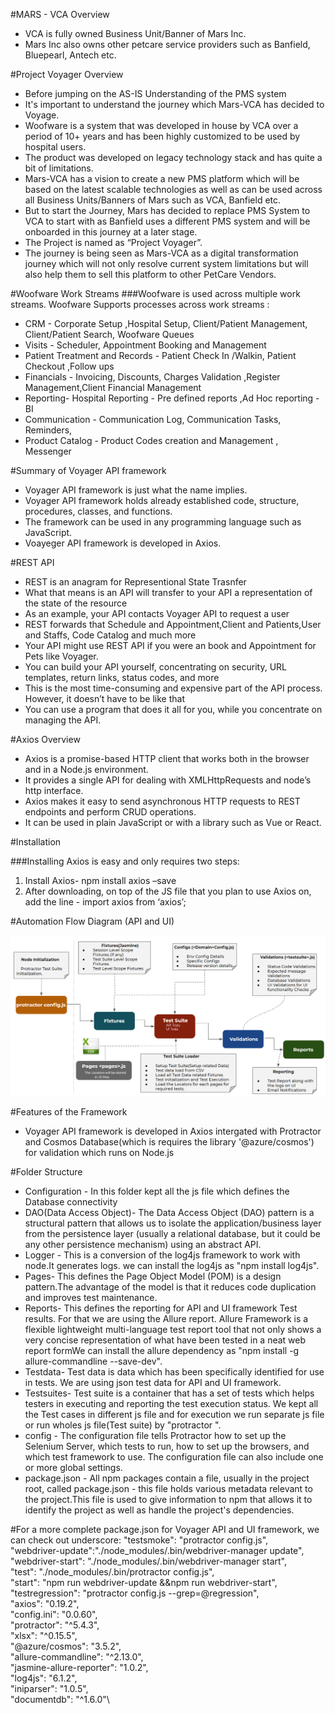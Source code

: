 #MARS - VCA Overview
- VCA is fully owned Business Unit/Banner of Mars Inc.
- Mars Inc also owns other petcare service providers such as Banfield, Bluepearl, Antech etc.

#Project Voyager Overview
- Before jumping on the AS-IS Understanding of the PMS system
- It's important to understand the journey which Mars-VCA has decided to Voyage.
- Woofware is a system that was developed in house by VCA over a period of 10+ years and has been highly customized to be used by hospital users.
- The product was developed on legacy technology stack and has quite a bit of limitations.
- Mars-VCA has a vision to create a new PMS platform which will be based on the latest scalable technologies as well as can be used across all Business Units/Banners of Mars such as VCA, Banfield etc.
- But to start the Journey, Mars has decided to replace PMS System to VCA to start with as Banfield uses a different PMS system and will be onboarded in this journey at a later stage.
- The Project is named as “Project Voyager”.
- The journey is being seen as Mars-VCA as a digital transformation journey which will not only resolve current system limitations but will also help them to sell this platform to other PetCare Vendors.

#Woofware Work Streams
###Woofware is used across multiple work streams. Woofware Supports processes across work streams :
- CRM - Corporate Setup ,Hospital Setup, Client/Patient Management, Client/Patient Search, Woofware Queues
- Visits - Scheduler, Appointment Booking and Management
- Patient Treatment and Records - Patient Check In /Walkin, Patient Checkout ,Follow ups
- Financials - Invoicing, Discounts, Charges Validation ,Register Management,Client Financial Management
- Reporting- Hospital Reporting - Pre defined reports ,Ad Hoc reporting - BI
- Communication - Communication Log, Communication Tasks, Reminders,
- Product Catalog - Product Codes creation and Management , Messenger

#Summary of Voyager API framework
- Voyager API framework is just what the name implies.
- Voyager API framework holds already established code, structure, procedures, classes, and functions.
- The framework can be used in any programming language such as JavaScript.
- Voayeger API framework is developed in Axios.

#REST API
- REST is an anagram for Representional State Trasnfer
- What that means is an API will transfer to your API a representation of the state of the resource
- As an example, your API contacts Voyager API to request a user
- REST forwards that Schedule and Appointment,Client and Patients,User and Staffs, Code Catalog and much more
- Your API might use REST API if you were an book and Appointment for Pets like Voyager.
- You can build your API yourself, concentrating on security, URL templates, return links, status codes, and more
- This is the most time-consuming and expensive part of the API process. However, it doesn’t have to be like that
- You can use a program that does it all for you, while you concentrate on managing the API.

#Axios Overview
- Axios is a promise-based HTTP client that works both in the browser and in a Node.js environment.
- It provides a single API for dealing with XMLHttpRequests and node’s http interface.
- Axios makes it easy to send asynchronous HTTP requests to REST endpoints and perform CRUD operations.
- It can be used in plain JavaScript or with a library such as Vue or React.

#Installation

###Installing Axios is easy and only requires two steps:
1. Install Axios- npm install axios –save
2. After downloading, on top of the JS file that you plan to use Axios on, add the line - import axios from ‘axios’;

#Automation Flow Diagram (API and UI)

![Automation Flow Diagram](images/automation_framework.png)


#Features of the Framework
- Voyager API framework is developed in Axios intergated with Protractor and Cosmos Database(which is requires the library '@azure/cosmos') for validation which runs on Node.js

#Folder Structure
- Configuration - In this folder kept all the js file which defines the Database connectivity
- DAO(Data Access Object)- The Data Access Object (DAO) pattern is a structural pattern that allows us to isolate the application/business layer from the persistence layer (usually a relational database, but it could be any other persistence mechanism) using an abstract API.
- Logger - This is a conversion of the log4js framework to work with node.It generates logs. we can install the log4js as "npm install log4js".
- Pages- This defines the Page Object Model (POM) is a design pattern.The advantage of the model is that it reduces code duplication and improves test maintenance.
- Reports- This defines the reporting for API and UI framework Test results. For that we are using the Allure report. Allure Framework is a flexible lightweight multi-language test report tool that not only shows a very concise representation of what have been tested in a neat web report formWe can install the allure dependency as "npm install -g allure-commandline --save-dev".
- Testdata- Test data is data which has been specifically identified for use in tests. We are using json test data for API and UI framework.
- Testsuites- Test suite is a container that has a set of tests which helps testers in executing and reporting the test execution status. We kept all the Test cases in different js file and for execution we run separate js file or run wholes js file(Test suite) by "protractor <config file>".
- config - The configuration file tells Protractor how to set up the Selenium Server, which tests to run, how to set up the browsers, and which test framework to use. The configuration file can also include one or more global settings.
- package.json - All npm packages contain a file, usually in the project root, called package.json - this file holds various metadata relevant to the project.This file is used to give information to npm that allows it to identify the project as well as handle the project's dependencies.

#For a more complete package.json for Voyager API and UI framework, we can check out underscore:
"testsmoke": "protractor config.js",\
"webdriver-update":"./node_modules/.bin/webdriver-manager update",\
"webdriver-start": "./node_modules/.bin/webdriver-manager start",\
"test": "./node_modules/.bin/protractor config.js",\
"start": "npm run webdriver-update &&npm run webdriver-start",\
"testregression": "protractor config.js --grep=@regression",\
"axios": "0.19.2",\
"config.ini": "0.0.60",\
"protractor": "^5.4.3",\
"xlsx": "^0.15.5",\
"@azure/cosmos": "3.5.2",\
"allure-commandline": "^2.13.0",\
"jasmine-allure-reporter": "1.0.2",\
"log4js": "6.1.2",\
"iniparser": "1.0.5",\
"documentdb": "^1.6.0"\